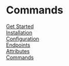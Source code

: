 # Commands

[Get Started](index.md)\
[Installation](installation.md)\
[Configuration](configuration.md)\
[Endpoints](endpoints.md)\
[Attributes](attributes.md)\
[Commands](commands.md)

